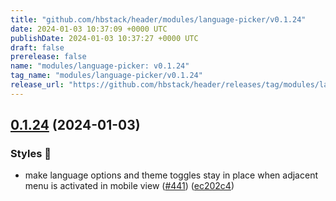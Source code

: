 ```yaml
---
title: "github.com/hbstack/header/modules/language-picker/v0.1.24"
date: 2024-01-03 10:37:09 +0000 UTC
publishDate: 2024-01-03 10:37:27 +0000 UTC
draft: false
prerelease: false
name: "modules/language-picker: v0.1.24"
tag_name: "modules/language-picker/v0.1.24"
release_url: "https://github.com/hbstack/header/releases/tag/modules/language-picker/v0.1.24"
---
```


## [0.1.24](https://github.com/hbstack/header/compare/modules/language-picker/v0.1.23...modules/language-picker/v0.1.24) (2024-01-03)


### Styles 🎨

* make language options and theme toggles stay in place when adjacent menu is activated in mobile view ([#441](https://github.com/hbstack/header/issues/441)) ([ec202c4](https://github.com/hbstack/header/commit/ec202c4c5a3a33406a512ecdaefc0b6c5fbcbcdd))
